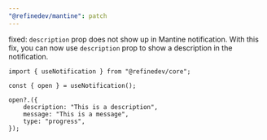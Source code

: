 ```yaml
---
"@refinedev/mantine": patch
---
```


fixed: `description` prop does not show up in Mantine notification.
With this fix, you can now use `description` prop to show a description in the notification.

```tsx
import { useNotification } from "@refinedev/core";

const { open } = useNotification();

open?.({
    description: "This is a description",
    message: "This is a message",
    type: "progress",
});
```
